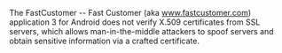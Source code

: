 The FastCustomer -- Fast Customer (aka www.fastcustomer.com) application 3 for Android does not verify X.509 certificates from SSL servers, which allows man-in-the-middle attackers to spoof servers and obtain sensitive information via a crafted certificate.